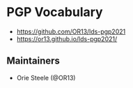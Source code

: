 # PGP Vocabulary

- https://github.com/OR13/lds-pgp2021
- https://or13.github.io/lds-pgp2021/

## Maintainers

- Orie Steele (@OR13)
